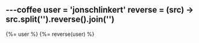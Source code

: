 ---coffee
user = 'jonschlinkert'
reverse = (src) ->
  src.split('').reverse().join('')
---

{%= user %}
{%= reverse(user) %}